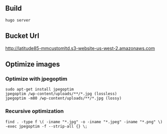 ## Build
`hugo server`

## Bucket Url
http://latitude85-mmcustomltd.s3-website-us-west-2.amazonaws.com

## Optimize images

### Optimize with jpegoptim
```
sudo apt-get install jpegoptim
jpegoptim /wp-content/uploads/**/*.jpg (lossless)
jpegoptim -m80 /wp-content/uploads/**/*.jpg (lossy)
```

### Recursive optimization
```
find . -type f \( -iname "*.jpg" -o -iname "*.jpeg" -iname "*.png" \) -exec jpegoptim -f --strip-all {} \;
```